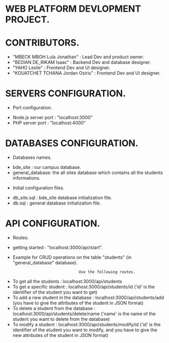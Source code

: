 # WEB PLATFORM DEVLOPMENT PROJECT.


# CONTRIBUTORS.

- "MBECK MBOH Lula Jonathan" : Lead Dev and product owner.
- "BEDIAN DE_RIKAM Isaac" : Backend Dev and database designer.
- "YAHO Leslie" : Frontend Dev and UI designer.
- "KOUATCHET TCHANA Jordan Osiris" : Frontend Dev and UI designer. 

# SERVERS CONFIGURATION. 

* Port configuration.

- Node.js server port : "localhost:3000"
- PHP server port : "localhost:4000"

# DATABASES CONFIGURATION.

* Databases names.

- bde_site : our campus database.
- general_database: the all sites database which contains all the students informations.


* Initial configuration files.

- db_site.sql : bde_site database initialization file.
- db.sql : general database initialization file.

# API CONFIGURATION.

* Routes.

- getting started : "localhost:3000/api/start".

* Example for CRUD operations on the table "students" (in "general_database" database).
            
                                   Use the following routes.

- To get all the students : localhost:3000/api/students
- To get a specific student : localhost:3000/api/students/id ('id' is the identifier of the student you want to get)
- To add a new student in the database : localhost:3000/api/students/add (you have to give the attributes of the student in  JSON format)
- To delete a student from the database : localhost:3000/api/students/delete/name ('name' is the name of the student you want to delete from the database)
- To modify a student : localhost:3000/api/students/modify/id ('id' is the identifier of the student you want to modify, and you have to give the new attributes of the student in  JSON format)